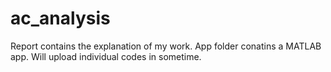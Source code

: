 # ac_analysis
Report contains the explanation of my work. 
App folder conatins a MATLAB app. Will upload individual codes in sometime.
